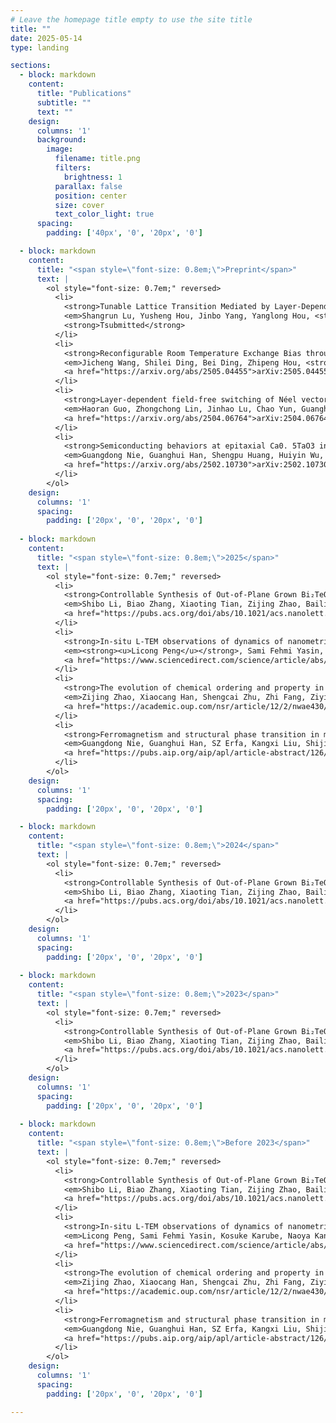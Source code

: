 ```yaml
---
# Leave the homepage title empty to use the site title
title: ""
date: 2025-05-14
type: landing

sections:
  - block: markdown
    content:
      title: "Publications"
      subtitle: ""
      text: ""
    design:
      columns: '1'
      background:
        image: 
          filename: title.png
          filters:
            brightness: 1
          parallax: false
          position: center
          size: cover
          text_color_light: true
      spacing:
        padding: ['40px', '0', '20px', '0']

  - block: markdown
    content:
      title: "<span style=\"font-size: 0.8em;\">Preprint</span>"
      text: |   
        <ol style="font-size: 0.7em;" reversed>
          <li>
            <strong>Tunable Lattice Transition Mediated by Layer-Dependent Interactions in 3D Antiskyrmions</strong><br>
            <em>Shangrun Lu, Yusheng Hou, Jinbo Yang, Yanglong Hou, <strong><u>Licong Peng</u></strong></em><br>
            <strong>Tsubmitted</strong>
          </li>
          <li>
            <strong>Reconfigurable Room Temperature Exchange Bias through Néel Order Switching in van der Waals Heterostructures</strong><br>
            <em>Jicheng Wang, Shilei Ding, Bei Ding, Zhipeng Hou, <strong><u>Licong Peng</u></strong>, Yilan Jiang, Fengshan Zheng, Zhaochu Luo, Yu Ye, Jinbo Yang, Yanglong Hou, Rui Wu</em><br>
            <a href="https://arxiv.org/abs/2505.04455">arXiv:2505.04455</a>
          </li>
          <li>
            <strong>Layer-dependent field-free switching of Néel vector in a van der Waals antiferromagnet</strong><br>
            <em>Haoran Guo, Zhongchong Lin, Jinhao Lu, Chao Yun, Guanghui Han, Shoutong Sun, Yu Wu, Wenyun Yang, Dongdong Xiao, Zhifeng Zhu, <strong><u>Licong Peng</u></strong>, Yu Ye, Yanglong Hou, Jinbo Yang, Zhaochu Luo</em><br>
            <a href="https://arxiv.org/abs/2504.06764">arXiv:2504.06764</a>
          </li>
          <li>
            <strong>Semiconducting behaviors at epitaxial Ca0. 5TaO3 interfaces</strong><br>
            <em>Guangdong Nie, Guanghui Han, Shengpu Huang, Huiyin Wu, Deshun Wang, Kangxi Liu, Hao Ding, Fangdong Tang, <strong><u>Licong Peng</u></strong>, Dashuai Ma, Young Sun, Changjiang Liu, Deshun Hong</em><br>
            <a href="https://arxiv.org/abs/2502.10730">arXiv:2502.10730</a>
          </li>
        </ol>
    design:
      columns: '1'
      spacing:
        padding: ['20px', '0', '20px', '0']
    
  - block: markdown
    content:
      title: "<span style=\"font-size: 0.8em;\">2025</span>"
      text: |   
        <ol style="font-size: 0.7em;" reversed>
          <li>
            <strong>Controllable Synthesis of Out-of-Plane Grown Bi₂TeO₅ with High-κ and Anisotropy for High-Performance Field-Effect Transistors</strong><br>
            <em>Shibo Li, Biao Zhang, Xiaoting Tian, Zijing Zhao, Bailing Li, Zeeshan Ali, Ziyu Meng, Wanting Zhao, <strong><u>Licong Peng</u></strong>, Yanglong Hou</em><br>
            <a href="https://pubs.acs.org/doi/abs/10.1021/acs.nanolett.5c01677">Nano Letters, 2025</a>
          </li>
          <li>
            <strong>In-situ L-TEM observations of dynamics of nanometric skyrmions and antiskyrmions</strong><br>
            <em><strong><u>Licong Peng</u></strong>, Sami Fehmi Yasin, Kosuke Karube, Naoya Kanazawa, Yasujiro Taguchi, Yoshinori Tokura, Xiuzhen Yu</em><br>
            <a href="https://www.sciencedirect.com/science/article/abs/pii/S1748013225000702">Nano Today 62, 102698</a>
          </li>
          <li>
            <strong>The evolution of chemical ordering and property in Fe1+xSe2 upon intercalation ratios</strong><br>
            <em>Zijing Zhao, Xiaocang Han, Shengcai Zhu, Zhi Fang, Ziyi Han, Zhongyu Liang, Bailing Li, Biao Zhang, Wei Li, Zhaochu Luo, <strong><u>Licong Peng</u></strong>, Xiaoxu Zhao, Xiangguo Li, Jiadong Zhou, Song Gao, Chengxin Wang, Mathias Kläui, Yanglong Hou</em><br>
            <a href="https://academic.oup.com/nsr/article/12/2/nwae430/7914174?login=false">National Science Review 12 (2), nwae430</a>
          </li>
          <li>
            <strong>Ferromagnetism and structural phase transition in monoclinic FeGe film</strong><br>
            <em>Guangdong Nie, Guanghui Han, SZ Erfa, Kangxi Liu, Shijian Chen, Hao Ding, Fangdong Tang, <strong><u>Licong Peng</u></strong>, Young Sun, Deshun Hong</em><br>
            <a href="https://pubs.aip.org/aip/apl/article-abstract/126/2/021906/3331505/Ferromagnetism-and-structural-phase-transition-in?redirectedFrom=fulltext">Applied Physics Letters 126 (2)</a>
          </li>
        </ol>
    design:
      columns: '1'
      spacing:
        padding: ['20px', '0', '20px', '0']

  - block: markdown
    content:
      title: "<span style=\"font-size: 0.8em;\">2024</span>"
      text: |   
        <ol style="font-size: 0.7em;" reversed>
          <li>
            <strong>Controllable Synthesis of Out-of-Plane Grown Bi₂TeO₅ with High-κ and Anisotropy for High-Performance Field-Effect Transistors</strong><br>
            <em>Shibo Li, Biao Zhang, Xiaoting Tian, Zijing Zhao, Bailing Li, Zeeshan Ali, Ziyu Meng, Wanting Zhao, <strong><u>Licong Peng</u></strong>, Yanglong Hou</em><br>
            <a href="https://pubs.acs.org/doi/abs/10.1021/acs.nanolett.5c01677">Nano Letters, 2025</a>
          </li>
        </ol>
    design:
      columns: '1'
      spacing:
        padding: ['20px', '0', '20px', '0']
    
  - block: markdown
    content:
      title: "<span style=\"font-size: 0.8em;\">2023</span>"
      text: |   
        <ol style="font-size: 0.7em;" reversed>
          <li>
            <strong>Controllable Synthesis of Out-of-Plane Grown Bi₂TeO₅ with High-κ and Anisotropy for High-Performance Field-Effect Transistors</strong><br>
            <em>Shibo Li, Biao Zhang, Xiaoting Tian, Zijing Zhao, Bailing Li, Zeeshan Ali, Ziyu Meng, Wanting Zhao, <strong><u>Licong Peng</u></strong>, Yanglong Hou</em><br>
            <a href="https://pubs.acs.org/doi/abs/10.1021/acs.nanolett.5c01677">Nano Letters, 2025</a>
          </li>
        </ol>
    design:
      columns: '1'
      spacing:
        padding: ['20px', '0', '20px', '0']
    
  - block: markdown
    content:
      title: "<span style=\"font-size: 0.8em;\">Before 2023</span>"
      text: |   
        <ol style="font-size: 0.7em;" reversed>
          <li>
            <strong>Controllable Synthesis of Out-of-Plane Grown Bi₂TeO₅ with High-κ and Anisotropy for High-Performance Field-Effect Transistors</strong><br>
            <em>Shibo Li, Biao Zhang, Xiaoting Tian, Zijing Zhao, Bailing Li, Zeeshan Ali, Ziyu Meng, Wanting Zhao, <strong><u>Licong Peng</u></strong>, Yanglong Hou</em><br>
            <a href="https://pubs.acs.org/doi/abs/10.1021/acs.nanolett.5c01677">Nano Letters, 2025</a>
          </li>
          <li>
            <strong>In-situ L-TEM observations of dynamics of nanometric skyrmions and antiskyrmions</strong><br>
            <em>Licong Peng, Sami Fehmi Yasin, Kosuke Karube, Naoya Kanazawa, Yasujiro Taguchi, Yoshinori Tokura, Xiuzhen Yu</em><br>
            <a href="https://www.sciencedirect.com/science/article/abs/pii/S1748013225000702">Nano Today 62, 102698</a>
          </li>
          <li>
            <strong>The evolution of chemical ordering and property in Fe1+xSe2 upon intercalation ratios</strong><br>
            <em>Zijing Zhao, Xiaocang Han, Shengcai Zhu, Zhi Fang, Ziyi Han, Zhongyu Liang, Bailing Li, Biao Zhang, Wei Li, Zhaochu Luo, Licong Peng, Xiaoxu Zhao, Xiangguo Li, Jiadong Zhou, Song Gao, Chengxin Wang, Mathias Kläui, Yanglong Hou</em><br>
            <a href="https://academic.oup.com/nsr/article/12/2/nwae430/7914174">National Science Review 12 (2), nwae430</a>
          </li>
          <li>
            <strong>Ferromagnetism and structural phase transition in monoclinic FeGe film</strong><br>
            <em>Guangdong Nie, Guanghui Han, SZ Erfa, Kangxi Liu, Shijian Chen, Hao Ding, Fangdong Tang, Licong Peng, Young Sun, Deshun Hong</em><br>
            <a href="https://pubs.aip.org/aip/apl/article-abstract/126/2/021906/3331505/Ferromagnetism-and-structural-phase-transition-in?redirectedFrom=fulltext">Applied Physics Letters 126 (2)</a>
          </li>
        </ol>
    design:
      columns: '1'
      spacing:
        padding: ['20px', '0', '20px', '0']

---
```

